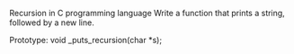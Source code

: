 Recursion in C programming language
Write a function that prints a string, followed by a new line.

Prototype: void _puts_recursion(char *s);
